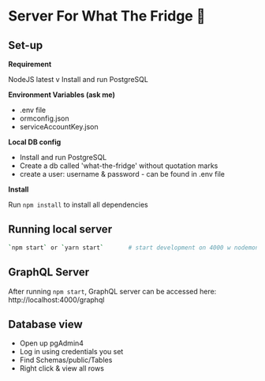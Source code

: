 # Server For What The Fridge 🍎

## Set-up

**Requirement**

NodeJS latest v
Install and run PostgreSQL

**Environment Variables (ask me)**

- .env file
- ormconfig.json
- serviceAccountKey.json

**Local DB config**

- Install and run PostgreSQL
- Create a db called 'what-the-fridge' without quotation marks
- create a user: username & password - can be found in .env file

**Install**

Run `npm install` to install all dependencies

## Running local server

```sh
`npm start` or `yarn start`       # start development on 4000 w nodemon
```

## GraphQL Server

After running `npm start`, GraphQL server can be accessed here:
http://localhost:4000/graphql

## Database view

- Open up pgAdmin4
- Log in using credentials you set
- Find Schemas/public/Tables
- Right click & view all rows
